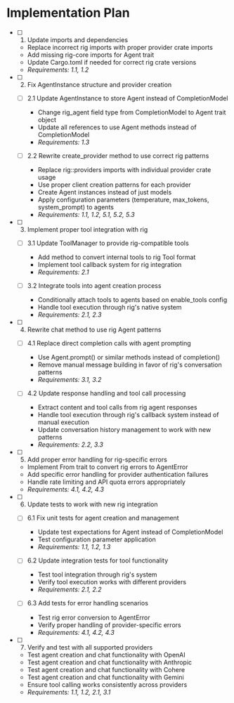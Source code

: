 # Implementation Plan

- [ ] 1. Update imports and dependencies
  - Replace incorrect rig imports with proper provider crate imports
  - Add missing rig-core imports for Agent trait
  - Update Cargo.toml if needed for correct rig crate versions
  - _Requirements: 1.1, 1.2_

- [ ] 2. Fix AgentInstance structure and provider creation
  - [ ] 2.1 Update AgentInstance to store Agent instead of CompletionModel
    - Change rig_agent field type from CompletionModel to Agent trait object
    - Update all references to use Agent methods instead of CompletionModel
    - _Requirements: 1.3_
  
  - [ ] 2.2 Rewrite create_provider method to use correct rig patterns
    - Replace rig::providers imports with individual provider crate usage
    - Use proper client creation patterns for each provider
    - Create Agent instances instead of just models
    - Apply configuration parameters (temperature, max_tokens, system_prompt) to agents
    - _Requirements: 1.1, 1.2, 5.1, 5.2, 5.3_

- [ ] 3. Implement proper tool integration with rig
  - [ ] 3.1 Update ToolManager to provide rig-compatible tools
    - Add method to convert internal tools to rig Tool format
    - Implement tool callback system for rig integration
    - _Requirements: 2.1_
  
  - [ ] 3.2 Integrate tools into agent creation process
    - Conditionally attach tools to agents based on enable_tools config
    - Handle tool execution through rig's native system
    - _Requirements: 2.1, 2.3_

- [ ] 4. Rewrite chat method to use rig Agent patterns
  - [ ] 4.1 Replace direct completion calls with agent prompting
    - Use Agent.prompt() or similar methods instead of completion()
    - Remove manual message building in favor of rig's conversation patterns
    - _Requirements: 3.1, 3.2_
  
  - [ ] 4.2 Update response handling and tool call processing
    - Extract content and tool calls from rig agent responses
    - Handle tool execution through rig's callback system instead of manual execution
    - Update conversation history management to work with new patterns
    - _Requirements: 2.2, 3.3_

- [ ] 5. Add proper error handling for rig-specific errors
  - Implement From trait to convert rig errors to AgentError
  - Add specific error handling for provider authentication failures
  - Handle rate limiting and API quota errors appropriately
  - _Requirements: 4.1, 4.2, 4.3_

- [ ] 6. Update tests to work with new rig integration
  - [ ] 6.1 Fix unit tests for agent creation and management
    - Update test expectations for Agent instead of CompletionModel
    - Test configuration parameter application
    - _Requirements: 1.1, 1.2, 1.3_
  
  - [ ] 6.2 Update integration tests for tool functionality
    - Test tool integration through rig's system
    - Verify tool execution works with different providers
    - _Requirements: 2.1, 2.2_
  
  - [ ] 6.3 Add tests for error handling scenarios
    - Test rig error conversion to AgentError
    - Verify proper handling of provider-specific errors
    - _Requirements: 4.1, 4.2, 4.3_

- [ ] 7. Verify and test with all supported providers
  - Test agent creation and chat functionality with OpenAI
  - Test agent creation and chat functionality with Anthropic
  - Test agent creation and chat functionality with Cohere
  - Test agent creation and chat functionality with Gemini
  - Ensure tool calling works consistently across providers
  - _Requirements: 1.1, 1.2, 2.1, 3.1_